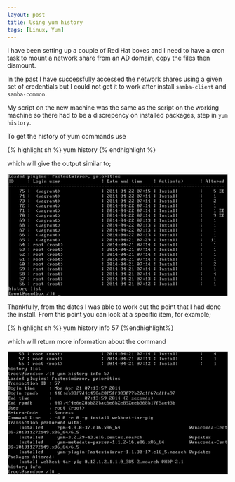 ```yaml
---
layout: post
title: Using yum history
tags: [Linux, Yum]
---
```

I have been setting up a couple of Red Hat boxes and I need to have a cron task to mount a network share from an AD domain, copy the files then dismount.

In the past I have successfully accessed the network shares using a given set of credentials but I could not get it to work after install `samba-client` and `samba-common`.

My script on the new machine was the same as the script on the working machine so there had to be a discrepency on installed packages, step in `yum history`.

To get the history of yum commands use

{% highlight sh %}
yum history
{% endhighlight %}

which will give the output similar to;

![yum history output](/images/yum_history.png)

Thankfully, from the dates I was able to work out the point that I had done the install. From this point you can look at a specific item, for example;

{% highlight sh %}
yum history info 57
{%endhighlight%}

which will return more information about the command

![yum history info for id 57](/images/yum_history_info_57.png)
